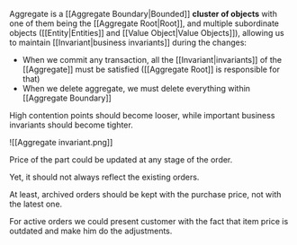 Aggregate is a [[Aggregate Boundary|Bounded]] **cluster of objects** with one of them being the [[Aggregate Root|Root]], and multiple subordinate objects ([[Entity|Entities]] and [[Value Object|Value Objects]]), allowing us to maintain [[Invariant|business invariants]] during the changes:

- When we commit any transaction, all the [[Invariant|invariants]] of the [[Aggregate]] must be satisfied ([[Aggregate Root]] is responsible for that)
- When we delete aggregate, we must delete everything within [[Aggregate Boundary]]

High contention points should become looser, while important business invariants should become tighter.

![[Aggregate invariant.png]]

Price of the part could be updated at any stage of the order. 

Yet, it should not always reflect the existing orders.

At least, archived orders should be kept with the purchase price, not with the latest one.

For active orders we could present customer with the fact that item price is outdated and make him do the adjustments.
